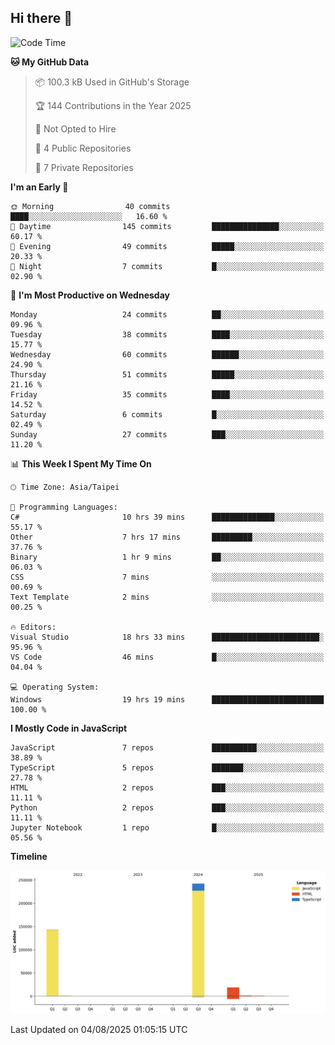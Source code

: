 ## Hi there 👋

<!--
**Latisha19/Latisha19** is a ✨ _special_ ✨ repository because its `README.md` (this file) appears on your GitHub profile.

Here are some ideas to get you started:

- 🔭 I’m currently working on ...
- 🌱 I’m currently learning ...
- 👯 I’m looking to collaborate on ...
- 🤔 I’m looking for help with ...
- 💬 Ask me about ...
- 📫 How to reach me: ...
- 😄 Pronouns: ...
- ⚡ Fun fact: ...
-->

<!--START_SECTION:waka-->
![Code Time](http://img.shields.io/badge/Code%20Time-1%2C742%20hrs%2031%20mins-blue)

**🐱 My GitHub Data** 

> 📦 100.3 kB Used in GitHub's Storage 
 > 
> 🏆 144 Contributions in the Year 2025
 > 
> 🚫 Not Opted to Hire
 > 
> 📜 4 Public Repositories 
 > 
> 🔑 7 Private Repositories 
 > 
**I'm an Early 🐤** 

```text
🌞 Morning                40 commits          ████░░░░░░░░░░░░░░░░░░░░░   16.60 % 
🌆 Daytime                145 commits         ███████████████░░░░░░░░░░   60.17 % 
🌃 Evening                49 commits          █████░░░░░░░░░░░░░░░░░░░░   20.33 % 
🌙 Night                  7 commits           █░░░░░░░░░░░░░░░░░░░░░░░░   02.90 % 
```
📅 **I'm Most Productive on Wednesday** 

```text
Monday                   24 commits          ██░░░░░░░░░░░░░░░░░░░░░░░   09.96 % 
Tuesday                  38 commits          ████░░░░░░░░░░░░░░░░░░░░░   15.77 % 
Wednesday                60 commits          ██████░░░░░░░░░░░░░░░░░░░   24.90 % 
Thursday                 51 commits          █████░░░░░░░░░░░░░░░░░░░░   21.16 % 
Friday                   35 commits          ████░░░░░░░░░░░░░░░░░░░░░   14.52 % 
Saturday                 6 commits           █░░░░░░░░░░░░░░░░░░░░░░░░   02.49 % 
Sunday                   27 commits          ███░░░░░░░░░░░░░░░░░░░░░░   11.20 % 
```


📊 **This Week I Spent My Time On** 

```text
🕑︎ Time Zone: Asia/Taipei

💬 Programming Languages: 
C#                       10 hrs 39 mins      ██████████████░░░░░░░░░░░   55.17 % 
Other                    7 hrs 17 mins       █████████░░░░░░░░░░░░░░░░   37.76 % 
Binary                   1 hr 9 mins         ██░░░░░░░░░░░░░░░░░░░░░░░   06.03 % 
CSS                      7 mins              ░░░░░░░░░░░░░░░░░░░░░░░░░   00.69 % 
Text Template            2 mins              ░░░░░░░░░░░░░░░░░░░░░░░░░   00.25 % 

🔥 Editors: 
Visual Studio            18 hrs 33 mins      ████████████████████████░   95.96 % 
VS Code                  46 mins             █░░░░░░░░░░░░░░░░░░░░░░░░   04.04 % 

💻 Operating System: 
Windows                  19 hrs 19 mins      █████████████████████████   100.00 % 
```

**I Mostly Code in JavaScript** 

```text
JavaScript               7 repos             ██████████░░░░░░░░░░░░░░░   38.89 % 
TypeScript               5 repos             ███████░░░░░░░░░░░░░░░░░░   27.78 % 
HTML                     2 repos             ███░░░░░░░░░░░░░░░░░░░░░░   11.11 % 
Python                   2 repos             ███░░░░░░░░░░░░░░░░░░░░░░   11.11 % 
Jupyter Notebook         1 repo              █░░░░░░░░░░░░░░░░░░░░░░░░   05.56 % 
```



**Timeline**

![Lines of Code chart](https://raw.githubusercontent.com/Latisha19/Latisha19/main/assets/bar_graph.png)


 Last Updated on 04/08/2025 01:05:15 UTC
<!--END_SECTION:waka-->
